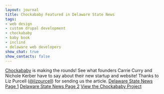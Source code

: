 ```yaml
---
layout: journal
title: Chockababy Featured in Delaware State News
tags: 
- web design
- custom drupal development
- chockababy
- baby book
- inclind
- delaware web developers
show_chat: true
show_contacts: false
---
```


<a href="http://www.chockababy.com" target="_blank">Chockababy</a> is making the rounds! See what founders Carrie Curry and Nichole Kerber have to say about their new startup and website! Thanks to Liz Purcell (<a href="http://twitter.com/lizpurcell" target="_blank">@lizpurcell</a>) for sending us the article. <a href="/sites/default/files/dsn-page-1.pdf">Delaware State News Page 1</a> <a href="/sites/default/files/dsn-page-2.pdf">Delaware State News Page 2</a> <a href="http://www.inclind.com/our-work/chockababy/detail.htm">View the Chockababy Project</a>
